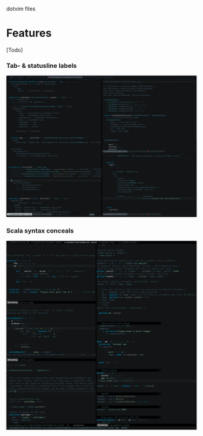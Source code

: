 dotvim files

# Features
[Todo]

### Tab- & statusline labels
![Screenshot Scala syntax](./screenshots/2022-12-10_lualine_tabby.png)

### Scala syntax conceals
![Screenshot Scala syntax](./screenshots/2022-12-10_no_conceals_in_comments.png)



